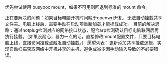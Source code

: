 优先尝试使用 busybox mount，如果不可用则回退到标准的 mount 命令。

正在要解决的问题：如果目标电脑开机时间晚于openwrt开机，无法自动挂载共享文件夹。电脑上线后，需要手动在启动项重新加载才能挂载成功。
目前的解决思路：通过hotplug检测对应的网络接口状态，配合arp检测确认目标电脑联网后再执行挂载。（如果没耐心，暴力一点的话，直接修改mount配置文件，只要目标电脑上线，直接访问挂载点触发自动挂载。）
愿望列表：更新添加共享挂载逻辑，实现自动扫描获取网络中开机共享的主机，避免或减少因手动输入导致的不必要错误。
